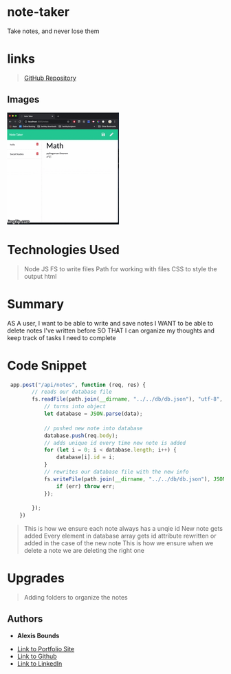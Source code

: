 # note-taker
Take notes, and never lose them

# links
> [GitHub Repository](https://github.com/boundsalexis/note-taker)

## Images
![Final Product](3m9mjs.gif)

# Technologies Used
> Node JS 
> FS to write files
> Path for working with files
> CSS to style the output html


# Summary
AS A user, I want to be able to write and save notes
I WANT to be able to delete notes I've written before
SO THAT I can organize my thoughts and keep track of tasks I need to complete

# Code Snippet
``` javascript
 app.post("/api/notes", function (req, res) {
        // reads our database file
        fs.readFile(path.join(__dirname, "../../db/db.json"), "utf-8", function (err, data) {
            // turns into object
            let database = JSON.parse(data);

            // pushed new note into database
            database.push(req.body);
            // adds unique id every time new note is added
            for (let i = 0; i < database.length; i++) {
                database[i].id = i;
            }
            // rewrites our database file with the new info
            fs.writeFile(path.join(__dirname, "../../db/db.json"), JSON.stringify(database), function (err) {
                if (err) throw err;
            });

        });
    })
```
> This is how we ensure each note always has a unqie id
> New note gets added
> Every element in database array gets id attribute rewritten or added in the case of the new note
> This is how we ensure when we delete a note we are deleting the right one

# Upgrades
> Adding folders to organize the notes


## Authors

* **Alexis Bounds** 

- [Link to Portfolio Site](https://github.com/boundsalexis/basic-portfolio)
- [Link to Github](https://github.com/boundsalexis)
- [Link to LinkedIn](https://www.linkedin.com/in/alexis-bounds-9b7711169/)